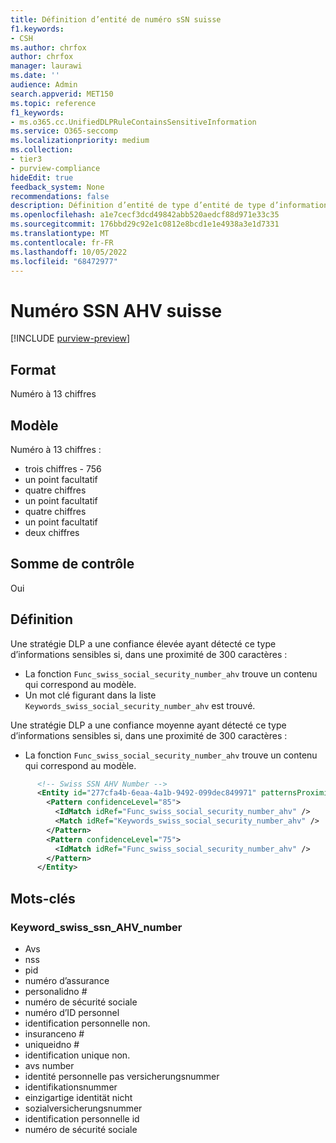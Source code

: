 ```yaml
---
title: Définition d’entité de numéro sSN suisse
f1.keywords:
- CSH
ms.author: chrfox
author: chrfox
manager: laurawi
ms.date: ''
audience: Admin
search.appverid: MET150
ms.topic: reference
f1_keywords:
- ms.o365.cc.UnifiedDLPRuleContainsSensitiveInformation
ms.service: O365-seccomp
ms.localizationpriority: medium
ms.collection:
- tier3
- purview-compliance
hideEdit: true
feedback_system: None
recommendations: false
description: Définition d’entité de type d’entité de type d’informations sensibles de numéro SSN Suisse.
ms.openlocfilehash: a1e7cecf3dcd49842abb520aedcf88d971e33c35
ms.sourcegitcommit: 176bbd29c92e1c0812e8bcd1e1e4938a3e1d7331
ms.translationtype: MT
ms.contentlocale: fr-FR
ms.lasthandoff: 10/05/2022
ms.locfileid: "68472977"
---
```

# <a name="switzerland-ssn-ahv-number"></a>Numéro SSN AHV suisse

[!INCLUDE [purview-preview](../includes/purview-preview.md)]

## <a name="format"></a>Format

Numéro à 13 chiffres

## <a name="pattern"></a>Modèle

Numéro à 13 chiffres :

- trois chiffres - 756
- un point facultatif
- quatre chiffres
- un point facultatif
- quatre chiffres
- un point facultatif
- deux chiffres

## <a name="checksum"></a>Somme de contrôle

Oui

## <a name="definition"></a>Définition

Une stratégie DLP a une confiance élevée ayant détecté ce type d’informations sensibles si, dans une proximité de 300 caractères :

- La fonction `Func_swiss_social_security_number_ahv` trouve un contenu qui correspond au modèle.
- Un mot clé figurant dans la liste `Keywords_swiss_social_security_number_ahv` est trouvé.

Une stratégie DLP a une confiance moyenne ayant détecté ce type d’informations sensibles si, dans une proximité de 300 caractères :

- La fonction `Func_swiss_social_security_number_ahv` trouve un contenu qui correspond au modèle.

```xml
      <!-- Swiss SSN AHV Number -->
      <Entity id="277cfa4b-6eaa-4a1b-9492-099dec849971" patternsProximity="300" recommendedConfidence="85">
        <Pattern confidenceLevel="85">
          <IdMatch idRef="Func_swiss_social_security_number_ahv" />
          <Match idRef="Keywords_swiss_social_security_number_ahv" />
        </Pattern>
        <Pattern confidenceLevel="75">
          <IdMatch idRef="Func_swiss_social_security_number_ahv" />
        </Pattern>
      </Entity>
```

## <a name="keywords"></a>Mots-clés

### <a name="keyword_swiss_ssn_ahv_number"></a>Keyword_swiss_ssn_AHV_number

- Avs
- nss
- pid
- numéro d’assurance
- personalidno #
- numéro de sécurité sociale
- numéro d’ID personnel
- identification personnelle non.
- insuranceno #
- uniqueidno #
- identification unique non.
- avs number
- identité personnelle pas versicherungsnummer
- identifikationsnummer
- einzigartige identität nicht
- sozialversicherungsnummer
- identification personnelle id
- numéro de sécurité sociale
